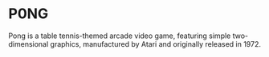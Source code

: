 # P0NG
Pong is a table tennis-themed arcade video game, featuring simple two-dimensional graphics, manufactured by Atari and originally released in 1972.
